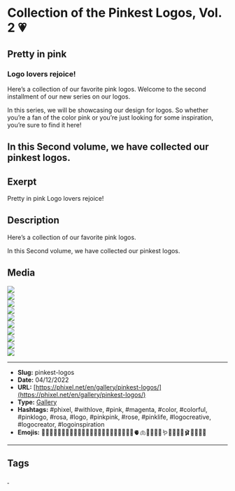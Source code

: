 # Collection of the Pinkest Logos, Vol. 2 💗
## Pretty in pink
### Logo lovers rejoice!

Here’s a collection of our favorite pink logos.
Welcome to the second installment of our new series on our logos.

In this series, we will be showcasing our design for logos. So whether you’re a fan of the color pink or you’re just looking for some inspiration, you’re sure to find it here!

In this Second volume, we have collected our pinkest logos.
------------
## Exerpt
Pretty in pink
Logo lovers rejoice!
## Description
Here’s a collection of our favorite pink logos.

In this Second volume, we have collected our pinkest logos.
## Media
<img src="media/9ffeff3a/pink-logo-boom.jpg" loading="lazy"><br>
<img src="media/1fcca5e2/pink-logo-brain.jpg" loading="lazy"><br>
<img src="media/b6817290/pink-logo-buterfly-leaf.jpg" loading="lazy"><br>
<img src="media/f7f1400f/pink-logo-cookie.jpg" loading="lazy"><br>
<img src="media/05e4242e/pink-logo-cool-girl.jpg" loading="lazy"><br>
<img src="media/8178c21c/pink-logo-flamingo.jpg" loading="lazy"><br>
<img src="media/b625043d/pink-logo-gun.jpg" loading="lazy"><br>
<img src="media/e4a65732/pink-logo-hemet-girl.jpg" loading="lazy"><br>
<img src="media/1c133b03/pink-logo-prr-girl.jpg" loading="lazy"><br>
<img src="media/7ba33225/pink-logo-unicorn.jpg" loading="lazy"><br>

------------
- **Slug:** pinkest-logos
- **Date:** 04/12/2022
- **URL:** [https://phixel.net/en/gallery/pinkest-logos/](https://phixel.net/en/gallery/pinkest-logos/)
- **Type:** [Gallery](#gallery)
- **Hashtags:** #phixel, #withlove, #pink, #magenta, #color, #colorful, #pinklogo, #rosa, #logo, #pinkpink, #rose, #pinklife, #logocreative, #logocreator, #logoinspiration
- **Emojis:** 💓💞💝💗💗💗💗💗💗💕💖💗💘🎀🏩💒🌺🌷🌸🪷🍄🪸🧠🫀🫁🐷🐽🐖🦩🪱🦑🍡🍧👚🩰👛🍧🍥🌸

------------
## Tags
[ ](# )
